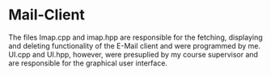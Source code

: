 # Mail-Client
The files Imap.cpp and imap.hpp are responsible for the fetching, displaying and deleting functionality of the E-Mail client and were programmed by me. UI.cpp and UI.hpp, however, were presuplied by my course supervisor and are responsible for the graphical user interface.
